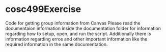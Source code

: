 # cosc499Exercise
Code for getting group information from Canvas
Please read the documentaion information inside the documentation folder for information regarding how to setup, open, and run the script. Additionally there is information regarding erros and other important information like the required information in the same documentation.
